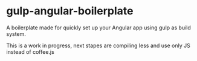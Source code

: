 # gulp-angular-boilerplate
A boilerplate made for quickly set up your Angular app using gulp as build system.

This is a work in progress, next stapes are compiling less and use only JS instead of coffee.js

